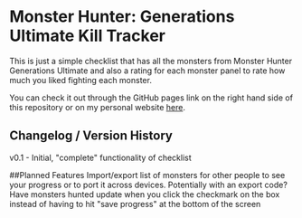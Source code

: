# Monster Hunter: Generations Ultimate Kill Tracker

This is just a simple checklist that has all the monsters from Monster Hunter Generations Ultimate and also a rating for each monster panel to rate how much you liked fighting each monster. 

You can check it out through the GitHub pages link on the right hand side of this repository or on my personal website [here](https://gallade.xyz/mhgu-tracker/).

## Changelog / Version History
v0.1 - Initial, "complete" functionality of checklist

##Planned Features
Import/export list of monsters for other people to see your progress or to port it across devices. Potentially with an export code?
Have monsters hunted update when you click the checkmark on the box instead of having to hit "save progress" at the bottom of the screen
